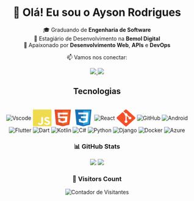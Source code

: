 <h1 align="center">👋 Olá! Eu sou o Ayson Rodrigues</h1>

<p align="center">
  🎓 Graduando de <strong>Engenharia de Software</strong><br>
  💼 Estagiário de Desenvolvimento na <strong>Bemol Digital</strong><br>
  🚀 Apaixonado por <strong>Desenvolvimento Web</strong>, <strong>APIs</strong> e <strong>DevOps</strong>
</p>

<p align="center">
  📫 Vamos nos conectar:
</p>

<p align="center">
  <a href="mailto:ayson.batista@gmail.com">
    <img src="https://img.shields.io/badge/Email-ayson.batista@gmail.com-red?style=for-the-badge&logo=gmail&logoColor=white"/>
  </a>
  <a href="https://linkedin.com/in/aysonrodrigues">
    <img src="https://img.shields.io/badge/LinkedIn-Ayson%20Rodrigues-blue?style=for-the-badge&logo=linkedin"/>
  </a>
</p>


<h2 align="center">Tecnologias</h2>
<div align="center" valign="top"><br>
  <!-- Ferramentas & Frontend -->
  <img align="center" alt="Vscode" height="45" width="50" src="https://cdn.jsdelivr.net/gh/devicons/devicon/icons/vscode/vscode-original.svg">
  <img align="center" alt="Js" height="45" width="50" src="https://raw.githubusercontent.com/devicons/devicon/master/icons/javascript/javascript-plain.svg">
  <img align="center" alt="HTML" height="45" width="50" src="https://raw.githubusercontent.com/devicons/devicon/master/icons/html5/html5-original.svg">
  <img align="center" alt="CSS" height="45" width="50" src="https://raw.githubusercontent.com/devicons/devicon/master/icons/css3/css3-original.svg">
  <img align="center" alt="React" height="45" width="50" src="https://cdn.jsdelivr.net/gh/devicons/devicon/icons/react/react-original.svg">

  <!-- Controle de versão -->
  <img align="center" alt="Git" height="45" width="50" src="https://raw.githubusercontent.com/devicons/devicon/master/icons/git/git-original.svg">
  <img align="center" alt="GitHub" height="45" width="50" src="https://cdn.jsdelivr.net/gh/devicons/devicon/icons/github/github-original-wordmark.svg">

  <!-- Mobile -->
  <img align="center" alt="Android" height="45" width="50" src="https://cdn.jsdelivr.net/gh/devicons/devicon/icons/androidstudio/androidstudio-original.svg">
  <img align="center" alt="Flutter" height="45" width="50" src="https://cdn.jsdelivr.net/gh/devicons/devicon/icons/flutter/flutter-original.svg">
  <img align="center" alt="Dart" height="45" width="50" src="https://cdn.jsdelivr.net/gh/devicons/devicon/icons/dart/dart-original.svg">
  <img align="center" alt="Kotlin" height="45" width="50" src="https://cdn.jsdelivr.net/gh/devicons/devicon/icons/kotlin/kotlin-original.svg">

  <!-- Backend & DevOps -->
  <img align="center" alt="C#" height="45" width="50" src="https://cdn.jsdelivr.net/gh/devicons/devicon/icons/csharp/csharp-original.svg">
  <img align="center" alt="Python" height="45" width="50" src="https://cdn.jsdelivr.net/gh/devicons/devicon/icons/python/python-original.svg">
  <img align="center" alt="Django" height="45" width="50" src="https://cdn.jsdelivr.net/gh/devicons/devicon/icons/django/django-plain.svg">
  <img align="center" alt="Docker" height="45" width="50" src="https://cdn.jsdelivr.net/gh/devicons/devicon/icons/docker/docker-original.svg">
  <img align="center" alt="Azure" height="45" width="50" src="https://cdn.jsdelivr.net/gh/devicons/devicon/icons/azure/azure-original.svg">
</div>

<h3 align="center">📊 GitHub Stats</h3>
<p align="center">
  <img height="180em" src="https://github-readme-stats.vercel.app/api?username=aysonbatistajj&show_icons=true&theme=tokyonight&count_private=true&include_all_commits=true"/>
  <img height="180em" src="https://github-readme-stats.vercel.app/api/top-langs/?username=aysonbatistajj&layout=compact&langs_count=7&theme=tokyonight"/>
</p>

<h3 align="center">👀 Visitors Count</h3>

<p align="center">
  <img src="https://profile-counter.glitch.me/aysonbatistajj/count.svg" alt="Contador de Visitantes">
</p>




  

